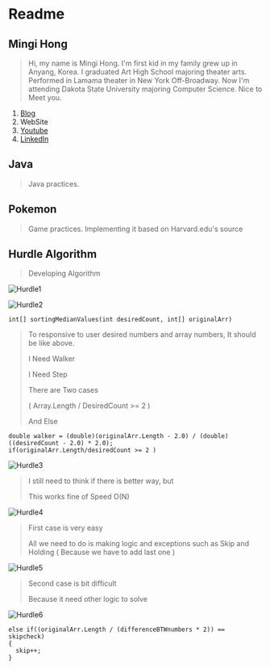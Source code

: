 Readme
======


## Mingi Hong
> Hi, my name is Mingi Hong. 
> I'm first kid in my family grew up in Anyang, Korea.
> I graduated Art High School majoring theater arts.
> Performed in Lamama theater in New York Off-Broadway.
> Now I'm attending Dakota State University majoring Computer Science.
> Nice to Meet you.
1. [Blog](https://blog.naver.com/cjsvndtjs1)
2. WebSite
3. [Youtube](https://www.youtube.com/channel/UC2eXwBPKsQ1OhcaZWdZw_hg)
4. [LinkedIn](https://www.linkedin.com/in/mingi-hong-630279ba/)

## Java
> Java practices.
>
## Pokemon
> Game practices. Implementing it based on Harvard.edu's source
>
## Hurdle Algorithm
> Developing Algorithm
>
![Hurdle1](https://postfiles.pstatic.net/MjAxODExMjNfMjIz/MDAxNTQyOTU0MjQ0MzA5.P_9cQOblrG-y6p4DmqbZzZWLVPQTKqMwwqg5GvZC-Qwg.fbcKoFYlLTSXuw2zBm34RAqAFyjsZgYTVvMcMfI0mwIg.PNG.cjsvndtjs1/%EC%8A%A4%ED%81%AC%EB%A6%B0%EC%83%B7_2018-11-23_%EC%98%A4%ED%9B%84_3.23.43.png?type=w966 "desc")

![Hurdle2](https://postfiles.pstatic.net/MjAxODExMjNfODQg/MDAxNTQyOTU0Njg0ODEz.6814PKJpVa_m_mdFJQuyXbsy7EjaxkOQu1DhjVfvsoQg.C9YjfEsMuANruMOmLjG6H9xOrtuLPfaJkDPitybQgssg.PNG.cjsvndtjs1/%EC%8A%A4%ED%81%AC%EB%A6%B0%EC%83%B7_2018-11-23_%EC%98%A4%ED%9B%84_3.31.00.png?type=w966 "desc")

```
int[] sortingMedianValues(int desiredCount, int[] originalArr)
```

> To responsive to user desired numbers and array numbers, It should be like above.
>
> I Need Walker
>
> I Need Step
>
> There are Two cases
>
> ( Array.Length / DesiredCount >= 2 )
>
> And Else
```
double walker = (double)(originalArr.Length - 2.0) / (double)((desiredCount - 2.0) * 2.0);
if(originalArr.Length/desiredCount >= 2 )
```
>
![Hurdle3](https://postfiles.pstatic.net/MjAxODExMjNfNDEg/MDAxNTQyOTYxMzgzNjY5.RALpJuV2MRaqK7wQaxjprBFFh0J6nAs1uis-2A0csUwg.mElok-eE7lqWTl-HXlf0qYtoiQzfk4fvF78LN50qJa4g.PNG.cjsvndtjs1/%EC%8A%A4%ED%81%AC%EB%A6%B0%EC%83%B7_2018-11-23_%EC%98%A4%ED%9B%84_5.22.35.png?type=w966 "desc")
>
> I still need to think if there is better way, but
>
> This works fine of Speed O(N)

![Hurdle4](https://postfiles.pstatic.net/MjAxODExMjNfMTM5/MDAxNTQyOTYzMTQwMDgw.fTzWEUjr_r4BHa7y3HbI0NSEH7V8pU1pnyfBES4hvdcg.NXuDlxJ_Ky0sy_JImzlRH_evlHLQDqRv4fLWVkRohjUg.PNG.cjsvndtjs1/%EC%8A%A4%ED%81%AC%EB%A6%B0%EC%83%B7_2018-11-23_%EC%98%A4%ED%9B%84_5.51.53.png?type=w966 "desc")
>
> First case is very easy
> 
> All we need to do is making logic and exceptions such as Skip and Holding ( Because we have to add last one )
>
>
![Hurdle5](https://postfiles.pstatic.net/MjAxODExMjNfMjg5/MDAxNTQyOTY1MzkwNjA3.y0am_wwVpPDdmflUipGsYI6FlMsqA8EfzMAaO8hTWjIg.WkeBGPPjsJGd6_8I3qpQ2BjgCj_nbk7HYd9ZYlL844Qg.PNG.cjsvndtjs1/%EC%8A%A4%ED%81%AC%EB%A6%B0%EC%83%B7_2018-11-23_%EC%98%A4%ED%9B%84_6.29.12.png?type=w966 "desc")
>
> Second case is bit difficult
>
> Because it need other logic to solve
>
![Hurdle6](https://postfiles.pstatic.net/MjAxODExMjNfNDMg/MDAxNTQyOTY1NDUzNzEz.oyPiQkblAg3JIeE-y-EmdkBKzTQjoUgHUtzm1KnJaMAg.-gCtIBSaN7rirZAhjYTbA2ODB5e86LDyrCQKB6vP17Ag.PNG.cjsvndtjs1/%EC%8A%A4%ED%81%AC%EB%A6%B0%EC%83%B7_2018-11-23_%EC%98%A4%ED%9B%84_6.29.21.png?type=w966 "desc")
>
```
else if((originalArr.Length / (differenceBTWnumbers * 2)) == skipcheck)
{
  skip++;
}
```
>
>
